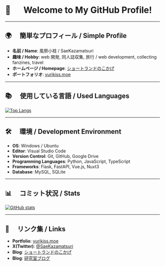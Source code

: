 # 👋 　 Welcome to My GitHub Profile!

---

## 🌍 　簡単なプロフィール / Simple Profile

-   **名前 / Name**: 風祭小枝 / SaeKazamatsuri
-   **趣味 / Hobby**: web 開発, 同人誌収集, 旅行 / web development, collecting fanzines, travel
-   **ホームページ / Homepage**: [ショートランドのこかげ](https://sae-chan.net/)
-   **ポートフォリオ**: [yurikiss.moe](https://yurikiss.moe/)

---

## 📚 　使用している言語 / Used Languages

[![Top Langs](https://github-readme-stats.vercel.app/api/top-langs/?username=SaeKazamatsuri&layout=compact&theme=tokyonight&count_private=true)](https://github.com/SaeKazamatsuri/github-readme-stats)

---

## 🛠️ 　環境 / Development Environment

-   **OS**: Windows / Ubuntu
-   **Editor**: Visual Studio Code
-   **Version Control**: Git, GitHub, Google Drive
-   **Programming Languages**: Python, JavaScript, TypeScript
-   **Frameworks**: Flask, FastAPI, Vue.js, Nuxt3
-   **Database**: MySQL, SQLite

---

## 📊 　コミット状況 / Stats

[![GitHub stats](https://github-readme-stats.vercel.app/api?username=SaeKazamatsuri&show_icons=true&theme=tokyonight&count_private=true)](https://github.com/SaeKazamatsuri/github-readme-stats)

---

## 🔗 　リンク集 / Links

-   **Portfolio**: [yurikiss.moe](https://yurikiss.moe/)
-   **X(Twitter)**: [@SaeKazamatsuri](https://x.com/SaeKazamatsuri)
-   **Blog**: [ショートランドのこかげ](https://sae-chan.net/)
-   **Blog**: [研究室ブログ](https://nksg.net/lab/blog/)
